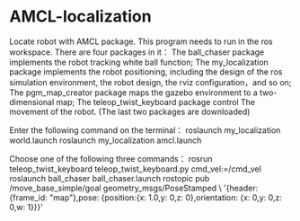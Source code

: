 # AMCL-localization
Locate robot with AMCL package.
This program needs to run in the ros workspace. There are four packages in it：
The ball_chaser package implements the robot tracking white ball function; 
The my_localization package implements the robot positioning, including the design of the ros simulation environment, the robot design, the rviz configuration，and so on; 
The pgm_map_creator package maps the gazebo environment to a two-dimensional map;
The teleop_twist_keyboard package control The movement of the robot.
(The last two packages are downloaded)

Enter the following command on the terminal：
roslaunch my_localization world.launch
roslaunch my_localization amcl.launch

Choose one of the following three commands：
rosrun teleop_twist_keyboard teleop_twist_keyboard.py cmd_vel:=/cmd_vel 
roslaunch ball_chaser ball_chaser.launch
rostopic pub /move_base_simple/goal  geometry_msgs/PoseStamped \ '{header: {frame_id: "map"},pose: {position:{x: 1.0,y: 0,z: 0},orientation: {x: 0,y: 0,z: 0,w: 1}}}'



